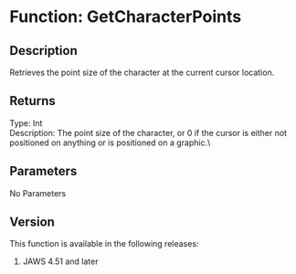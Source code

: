 # Function: GetCharacterPoints

## Description

Retrieves the point size of the character at the current cursor
location.

## Returns

Type: Int\
Description: The point size of the character, or 0 if the cursor is
either not positioned on anything or is positioned on a graphic.\

## Parameters

No Parameters

## Version

This function is available in the following releases:

1.  JAWS 4.51 and later
